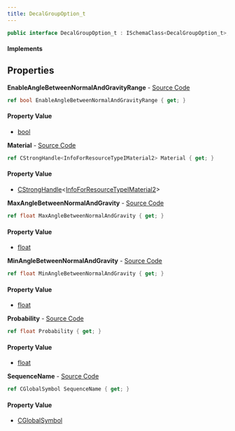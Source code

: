```yaml
---
title: DecalGroupOption_t
---
```


```csharp
public interface DecalGroupOption_t : ISchemaClass<DecalGroupOption_t>, ISchemaField, ISchemaClass, INativeHandle
```

#### Implements

## Properties

**EnableAngleBetweenNormalAndGravityRange** - [Source Code](https://github.com/swiftly-solution/swiftlys2/blob/main/managed/src/SwiftlyS2.Generated/Schemas/Interfaces/DecalGroupOption_t.cs#L22)

```csharp
ref bool EnableAngleBetweenNormalAndGravityRange { get; }
```

#### Property Value

- [bool](https://learn.microsoft.com/dotnet/api/system.boolean)

**Material** - [Source Code](https://github.com/swiftly-solution/swiftlys2/blob/main/managed/src/SwiftlyS2.Generated/Schemas/Interfaces/DecalGroupOption_t.cs#L16)

```csharp
ref CStrongHandle<InfoForResourceTypeIMaterial2> Material { get; }
```

#### Property Value

- [CStrongHandle](/docs/api/shared/natives/cstronghandle-1)<[InfoForResourceTypeIMaterial2](/docs/api/shared/schemadefinitions/infoforresourcetypeimaterial2)>

**MaxAngleBetweenNormalAndGravity** - [Source Code](https://github.com/swiftly-solution/swiftlys2/blob/main/managed/src/SwiftlyS2.Generated/Schemas/Interfaces/DecalGroupOption_t.cs#L26)

```csharp
ref float MaxAngleBetweenNormalAndGravity { get; }
```

#### Property Value

- [float](https://learn.microsoft.com/dotnet/api/system.single)

**MinAngleBetweenNormalAndGravity** - [Source Code](https://github.com/swiftly-solution/swiftlys2/blob/main/managed/src/SwiftlyS2.Generated/Schemas/Interfaces/DecalGroupOption_t.cs#L24)

```csharp
ref float MinAngleBetweenNormalAndGravity { get; }
```

#### Property Value

- [float](https://learn.microsoft.com/dotnet/api/system.single)

**Probability** - [Source Code](https://github.com/swiftly-solution/swiftlys2/blob/main/managed/src/SwiftlyS2.Generated/Schemas/Interfaces/DecalGroupOption_t.cs#L20)

```csharp
ref float Probability { get; }
```

#### Property Value

- [float](https://learn.microsoft.com/dotnet/api/system.single)

**SequenceName** - [Source Code](https://github.com/swiftly-solution/swiftlys2/blob/main/managed/src/SwiftlyS2.Generated/Schemas/Interfaces/DecalGroupOption_t.cs#L18)

```csharp
ref CGlobalSymbol SequenceName { get; }
```

#### Property Value

- [CGlobalSymbol](/docs/api/shared/natives/cglobalsymbol)


